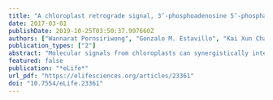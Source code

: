 ```yaml
---
title: "A chloroplast retrograde signal, 3’-phosphoadenosine 5’-phosphate, acts as a secondary messenger in abscisic acid signaling in stomatal closure and germination"
date: 2017-03-01
publishDate: 2019-10-25T03:50:37.997660Z
authors: ["Wannarat Pornsiriwong", "Gonzalo M. Estavillo", "Kai Xun Chan", "Estee E. Tee", "Diep Ganguly", "Peter A. Crisp", "Su Yin Phua", "Chenchen Zhao", "Jiaen Qiu", "Jiyoung Park", "Miing Tiem Yong", "Nazia Nisar", "Arun Kumar Yadav", "Benjamin Schwessinger", "John Rathjen", "Christopher I. Cazzonelli", "Philippa B. Wilson", "Matthew Gilliham", "Zhong-Hua Chen", "Barry J. Pogson"]
publication_types: ["2"]
abstract: "Molecular signals from chloroplasts can synergistically interact with the plant hormone, abscisic acid (ABA), to regulate non-canonical signaling pathways mediating fundamental cellular processes including stomatal closure, seed dormancy and germination."
featured: false
publication: "*eLife*"
url_pdf: "https://elifesciences.org/articles/23361"
doi: "10.7554/eLife.23361"
---
```


